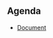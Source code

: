 ## Agenda
- [Document](https://ffzghr-my.sharepoint.com/:w:/r/personal/gthakkar_m_ffzg_hr/Documents/Winter%20School%20FFZG%20Feb%202023/Hands%20on%20Session%20Winter%20School%20FFZG%202023.docx?d=w5304a6ef914f498483decaa74b7b3856&csf=1&web=1&e=wCm3uA)
